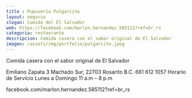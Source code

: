 ```yaml
---
title : Pupusería Pulgarcito
layout: negocio
slogan: Comida del El Salvador
web: https://facebook.com/marlon.hernandez.585112?ref=br_rs
categoria: restaurante
descripcion: Comida casera con el sabor original de El Salvador 
imagen: /assets/img/portfolio/pulgarcito.jpeg
---
```


Comida casera con el sabor original de El Salvador 

Emiliano Zapata 3 
Machado Sur, 22703 Rosarito B.C. 
661 612 1057
Horario de Servicio 
Lunes a Domingo 
11 a.m – 8 p.m 

facebook.com/marlon.hernandez.585112?ref=br_rs